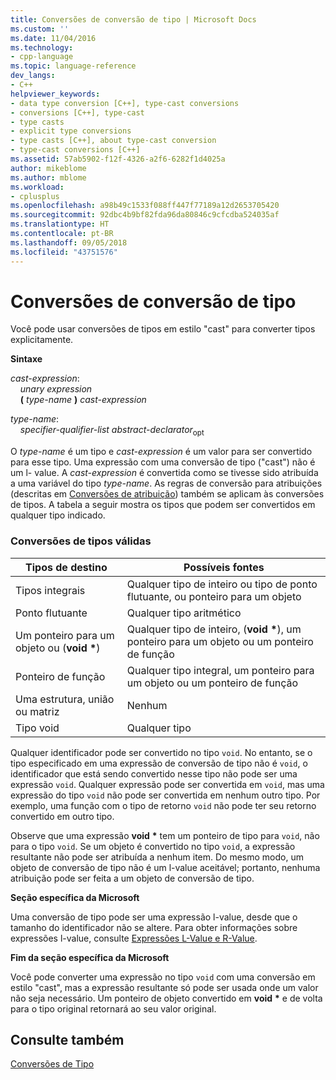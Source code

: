 ```yaml
---
title: Conversões de conversão de tipo | Microsoft Docs
ms.custom: ''
ms.date: 11/04/2016
ms.technology:
- cpp-language
ms.topic: language-reference
dev_langs:
- C++
helpviewer_keywords:
- data type conversion [C++], type-cast conversions
- conversions [C++], type-cast
- type casts
- explicit type conversions
- type casts [C++], about type-cast conversion
- type-cast conversions [C++]
ms.assetid: 57ab5902-f12f-4326-a2f6-6282f1d4025a
author: mikeblome
ms.author: mblome
ms.workload:
- cplusplus
ms.openlocfilehash: a98b49c1533f088ff447f77189a12d2653705420
ms.sourcegitcommit: 92dbc4b9bf82fda96da80846c9cfcdba524035af
ms.translationtype: HT
ms.contentlocale: pt-BR
ms.lasthandoff: 09/05/2018
ms.locfileid: "43751576"
---
```

# <a name="type-cast-conversions"></a>Conversões de conversão de tipo

Você pode usar conversões de tipos em estilo "cast" para converter tipos explicitamente.

**Sintaxe**

*cast-expression*:<br/>
&nbsp;&nbsp;&nbsp;&nbsp;*unary expression*<br/>
&nbsp;&nbsp;&nbsp;&nbsp;**(**  *type-name*  **)**  *cast-expression*

*type-name*:<br/>
&nbsp;&nbsp;&nbsp;&nbsp;*specifier-qualifier-list* *abstract-declarator*<sub>opt</sub>

O *type-name* é um tipo e *cast-expression* é um valor para ser convertido para esse tipo. Uma expressão com uma conversão de tipo ("cast") não é um l- value. A *cast-expression* é convertida como se tivesse sido atribuída a uma variável do tipo *type-name*. As regras de conversão para atribuições (descritas em [Conversões de atribuição](../c-language/assignment-conversions.md)) também se aplicam às conversões de tipos. A tabela a seguir mostra os tipos que podem ser convertidos em qualquer tipo indicado.

### <a name="legal-type-casts"></a>Conversões de tipos válidas

|Tipos de destino|Possíveis fontes|
|-----------------------|-----------------------|
|Tipos integrais|Qualquer tipo de inteiro ou tipo de ponto flutuante, ou ponteiro para um objeto|
|Ponto flutuante|Qualquer tipo aritmético|
|Um ponteiro para um objeto ou (**void** <strong>\*</strong>)|Qualquer tipo de inteiro, (**void** <strong>\*</strong>), um ponteiro para um objeto ou um ponteiro de função|
|Ponteiro de função|Qualquer tipo integral, um ponteiro para um objeto ou um ponteiro de função|
|Uma estrutura, união ou matriz|Nenhum|
|Tipo void|Qualquer tipo|

Qualquer identificador pode ser convertido no tipo `void`. No entanto, se o tipo especificado em uma expressão de conversão de tipo não é `void`, o identificador que está sendo convertido nesse tipo não pode ser uma expressão `void`. Qualquer expressão pode ser convertida em `void`, mas uma expressão do tipo `void` não pode ser convertida em nenhum outro tipo. Por exemplo, uma função com o tipo de retorno `void` não pode ter seu retorno convertido em outro tipo.

Observe que uma expressão **void** <strong>\*</strong> tem um ponteiro de tipo para `void`, não para o tipo `void`. Se um objeto é convertido no tipo `void`, a expressão resultante não pode ser atribuída a nenhum item. Do mesmo modo, um objeto de conversão de tipo não é um l-value aceitável; portanto, nenhuma atribuição pode ser feita a um objeto de conversão de tipo.

**Seção específica da Microsoft**

Uma conversão de tipo pode ser uma expressão l-value, desde que o tamanho do identificador não se altere. Para obter informações sobre expressões l-value, consulte [Expressões L-Value e R-Value](../c-language/l-value-and-r-value-expressions.md).

**Fim da seção específica da Microsoft**

Você pode converter uma expressão no tipo `void` com uma conversão em estilo "cast", mas a expressão resultante só pode ser usada onde um valor não seja necessário. Um ponteiro de objeto convertido em **void** <strong>\*</strong> e de volta para o tipo original retornará ao seu valor original.

## <a name="see-also"></a>Consulte também

[Conversões de Tipo](../c-language/type-conversions-c.md)